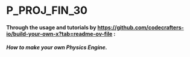 # P_PROJ_FIN_30

#### Through the usage and tutorials by https://github.com/codecrafters-io/build-your-own-x?tab=readme-ov-file :
##### How to make your own Physics Engine.
